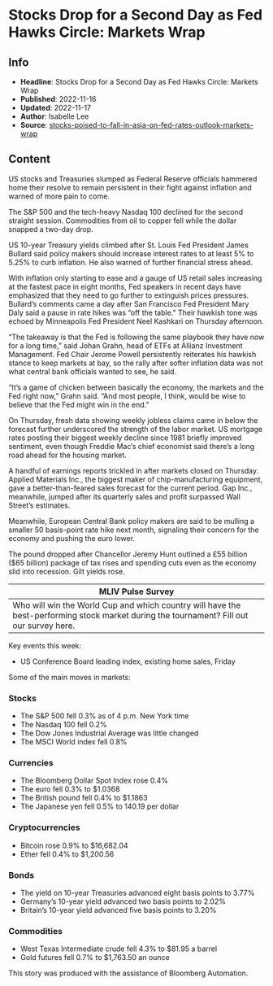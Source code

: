 # Stocks Drop for a Second Day as Fed Hawks Circle: Markets Wrap

## Info

*   **Headline**: Stocks Drop for a Second Day as Fed Hawks Circle: Markets Wrap
*   **Published**: 2022-11-16
*   **Updated**: 2022-11-17
*   **Author**: Isabelle Lee
*   **Source**: [stocks-poised-to-fall-in-asia-on-fed-rates-outlook-markets-wrap](https://www.bloomberg.com/news/articles/2022-11-16/stocks-poised-to-fall-in-asia-on-fed-rates-outlook-markets-wrap)
## Content




US stocks and Treasuries slumped as Federal Reserve officials hammered home their resolve to remain persistent in their fight against inflation and warned of more pain to come.

The S&P 500 and the tech-heavy Nasdaq 100 declined for the second straight session. Commodities from oil to copper fell while the dollar snapped a two-day drop.

US 10-year Treasury yields climbed after St. Louis Fed President James Bullard said policy makers should increase interest rates to at least 5% to 5.25% to curb inflation. He also warned of further financial stress ahead.

With inflation only starting to ease and a gauge of US retail sales increasing at the fastest pace in eight months, Fed speakers in recent days have emphasized that they need to go further to extinguish prices pressures. Bullard’s comments came a day after San Francisco Fed President Mary Daly said a pause in rate hikes was “off the table.” Their hawkish tone was echoed by Minneapolis Fed President Neel Kashkari on Thursday afternoon.

“The takeaway is that the Fed is following the same playbook they have now for a long time,” said Johan Grahn, head of ETFs at Allianz Investment Management. Fed Chair Jerome Powell persistently reiterates his hawkish stance to keep markets at bay, so the rally after softer inflation data was not what central bank officials wanted to see, he said.

“It’s a game of chicken between basically the economy, the markets and the Fed right now,” Grahn said. “And most people, I think, would be wise to believe that the Fed might win in the end.”

On Thursday, fresh data showing weekly jobless claims came in below the forecast further underscored the strength of the labor market. US mortgage rates posting their biggest weekly decline since 1981 briefly improved sentiment, even though Freddie Mac’s chief economist said there’s a long road ahead for the housing market.

A handful of earnings reports trickled in after markets closed on Thursday. Applied Materials Inc., the biggest maker of chip-manufacturing equipment, gave a better-than-feared sales forecast for the current period. Gap Inc., meanwhile, jumped after its quarterly sales and profit surpassed Wall Street’s estimates.

Meanwhile, European Central Bank policy makers are said to be mulling a smaller 50 basis-point rate hike next month, signaling their concern for the economy and pushing the euro lower.

The pound dropped after Chancellor Jeremy Hunt outlined a £55 billion ($65 billion) package of tax rises and spending cuts even as the economy slid into recession. Gilt yields rose.

| MLIV Pulse Survey |
| --- |
| Who will win the World Cup and which country will have the best-performing stock market during the tournament? Fill out our survey here. |

Key events this week:

*   US Conference Board leading index, existing home sales, Friday

Some of the main moves in markets:

### Stocks

*   The S&P 500 fell 0.3% as of 4 p.m. New York time
*   The Nasdaq 100 fell 0.2%
*   The Dow Jones Industrial Average was little changed
*   The MSCI World index fell 0.8%

### Currencies

*   The Bloomberg Dollar Spot Index rose 0.4%
*   The euro fell 0.3% to $1.0368
*   The British pound fell 0.4% to $1.1863
*   The Japanese yen fell 0.5% to 140.19 per dollar

### Cryptocurrencies

*   Bitcoin rose 0.9% to $16,682.04
*   Ether fell 0.4% to $1,200.56

### Bonds

*   The yield on 10-year Treasuries advanced eight basis points to 3.77%
*   Germany’s 10-year yield advanced two basis points to 2.02%
*   Britain’s 10-year yield advanced five basis points to 3.20%

### Commodities

*   West Texas Intermediate crude fell 4.3% to $81.95 a barrel
*   Gold futures fell 0.7% to $1,763.50 an ounce

This story was produced with the assistance of Bloomberg Automation.